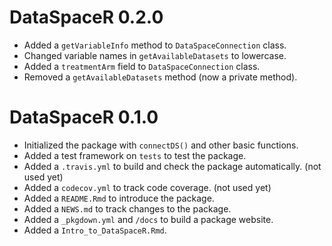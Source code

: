 # DataSpaceR 0.2.0

* Added a `getVariableInfo` method to `DataSpaceConnection` class.
* Changed variable names in `getAvailableDatasets` to lowercase.
* Added a `treatmentArm` field to `DataSpaceConnection` class.
* Removed a `getAvailableDatasets` method (now a private method).

# DataSpaceR 0.1.0

* Initialized the package with `connectDS()` and other basic functions.
* Added a test framework on `tests` to test the package.
* Added a `.travis.yml` to build and check the package automatically. (not used yet)
* Added a `codecov.yml` to track code coverage. (not used yet)
* Added a `README.Rmd` to introduce the package.
* Added a `NEWS.md` to track changes to the package.
* Added a `_pkgdown.yml` and `/docs` to build a package website.
* Added a `Intro_to_DataSpaceR.Rmd`.
